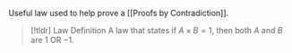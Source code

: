 Useful law used to help prove a [[Proofs by Contradiction]]. 

> [!tldr] Law Definition
> A law that states if $A\times B = 1$, then both $A$ and $B$ are $1$ OR $-1$.
> 


